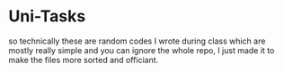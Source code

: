 # Uni-Tasks
so technically these are random codes I wrote during class which are mostly really simple and you can ignore the whole repo, I just made it to make the files more sorted and officiant.
